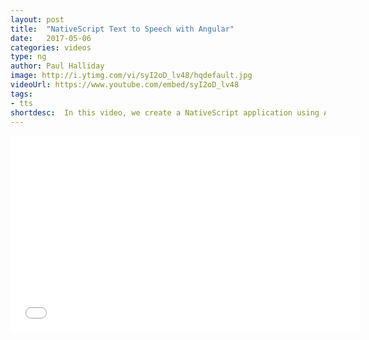 ```yaml
---
layout: post
title:  "NativeScript Text to Speech with Angular"
date:   2017-05-06
categories: videos
type: ng
author: Paul Halliday
image: http://i.ytimg.com/vi/syI2oD_lv48/hqdefault.jpg
videoUrl: https://www.youtube.com/embed/syI2oD_lv48
tags: 
- tts
shortdesc: 	In this video, we create a NativeScript application using Angular and the NativeScript Text to Speech plugin.
---
```

<iframe width="560" height="315" src="{{ page.videoUrl }}" frameborder="0" allowfullscreen></iframe>
